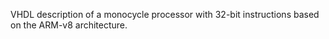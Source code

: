 VHDL description of a monocycle processor with 32-bit instructions based on the ARM-v8 architecture.